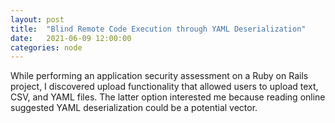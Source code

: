```yaml
---
layout: post
title:  "Blind Remote Code Execution through YAML Deserialization"
date:   2021-06-09 12:00:00
categories: node
---
```


While performing an application security assessment on a Ruby on Rails project, I discovered upload functionality that allowed users to upload text, CSV, and YAML files. The latter option interested me because reading online suggested YAML deserialization could be a potential vector.
